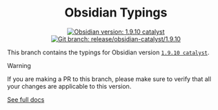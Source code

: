 <center>

# Obsidian Typings

</center>

<div align="center">
    <a href="https://obsidian.md/changelog/2025-08-17-desktop-v1.9.10/"><img src="https://img.shields.io/badge/Obsidian_version-1.9.10_catalyst-blue?logo=obsidian" alt="Obsidian version: 1.9.10 catalyst"></a>
    <a href="https://github.com/Fevol/obsidian-typings/tree/release/obsidian-catalyst/1.9.10"><img src="https://img.shields.io/badge/Git_branch-release/obsidian--catalyst/1.9.10-red?logo=git" alt="Git branch: release/obsidian-catalyst/1.9.10"></a>
</div>

This branch contains the typings for Obsidian version [`1.9.10 catalyst`](https://obsidian.md/changelog/2025-08-17-desktop-v1.9.10/).

> [!WARNING]
>
> If you are making a PR to this branch, please make sure to verify that all your changes are applicable to this version.

[See full docs](https://github.com/Fevol/obsidian-typings/blob/main/README.md)
